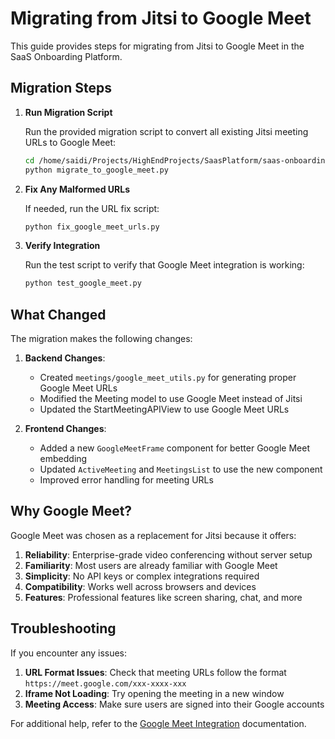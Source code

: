 # Migrating from Jitsi to Google Meet

This guide provides steps for migrating from Jitsi to Google Meet in the SaaS Onboarding Platform.

## Migration Steps

1. **Run Migration Script**

   Run the provided migration script to convert all existing Jitsi meeting URLs to Google Meet:

   ```bash
   cd /home/saidi/Projects/HighEndProjects/SaasPlatform/saas-onboarding-platform/backend
   python migrate_to_google_meet.py
   ```

2. **Fix Any Malformed URLs**

   If needed, run the URL fix script:

   ```bash
   python fix_google_meet_urls.py
   ```

3. **Verify Integration**

   Run the test script to verify that Google Meet integration is working:

   ```bash
   python test_google_meet.py
   ```

## What Changed

The migration makes the following changes:

1. **Backend Changes**:
   - Created `meetings/google_meet_utils.py` for generating proper Google Meet URLs
   - Modified the Meeting model to use Google Meet instead of Jitsi
   - Updated the StartMeetingAPIView to use Google Meet URLs

2. **Frontend Changes**:
   - Added a new `GoogleMeetFrame` component for better Google Meet embedding
   - Updated `ActiveMeeting` and `MeetingsList` to use the new component
   - Improved error handling for meeting URLs

## Why Google Meet?

Google Meet was chosen as a replacement for Jitsi because it offers:

1. **Reliability**: Enterprise-grade video conferencing without server setup
2. **Familiarity**: Most users are already familiar with Google Meet
3. **Simplicity**: No API keys or complex integrations required
4. **Compatibility**: Works well across browsers and devices
5. **Features**: Professional features like screen sharing, chat, and more

## Troubleshooting

If you encounter any issues:

1. **URL Format Issues**: Check that meeting URLs follow the format `https://meet.google.com/xxx-xxxx-xxx`
2. **Iframe Not Loading**: Try opening the meeting in a new window
3. **Meeting Access**: Make sure users are signed into their Google accounts

For additional help, refer to the [Google Meet Integration](./GOOGLE_MEET_INTEGRATION.md) documentation.
